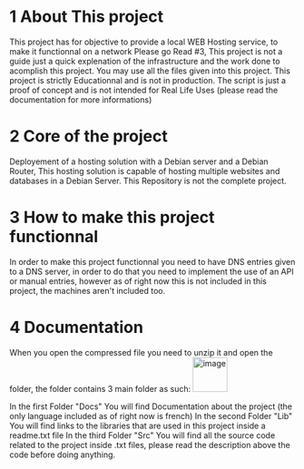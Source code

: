 #  1 About This project
This project has for objective to provide a local WEB Hosting service, to make it functionnal on a network Please go Read #3, This project is not a guide just a quick explenation of the infrastructure and the work done to acomplish this project.
You may use all the files given into this project.
This project is strictly Educationnal and is not in production.
The script is just a proof of concept and is not intended for Real Life Uses (please read the documentation for more informations)
#  2 Core of the project
Deployement of a hosting solution with a Debian server and a Debian Router, This hosting solution is capable of hosting multiple websites and databases in a Debian Server.
This Repository is not the complete project.
# 3 How to make this project functionnal
In order to make this project functionnal you need to have DNS entries given to a DNS server, in order to do that you need to implement the use of an API or manual entries, however as of right now this is not included in this project, the machines aren't included too.

#  4 Documentation
When you open the compressed file you need to unzip it and open the folder, the folder contains 3 main folder as such:
<img width="61" alt="image" src="https://github.com/C-Brq/WEBHOSTING/assets/156824818/fbe38350-d3df-4b2d-a581-a4c936b41339">

In the first Folder "Docs" You will find Documentation about the project (the only language included as of right now is french)
In the second Folder "Lib" You will find links to the libraries that are used in this project inside a readme.txt file
In the third Folder "Src" You will find all the source code related to the project inside .txt files, please read the description above the code before doing anything.
